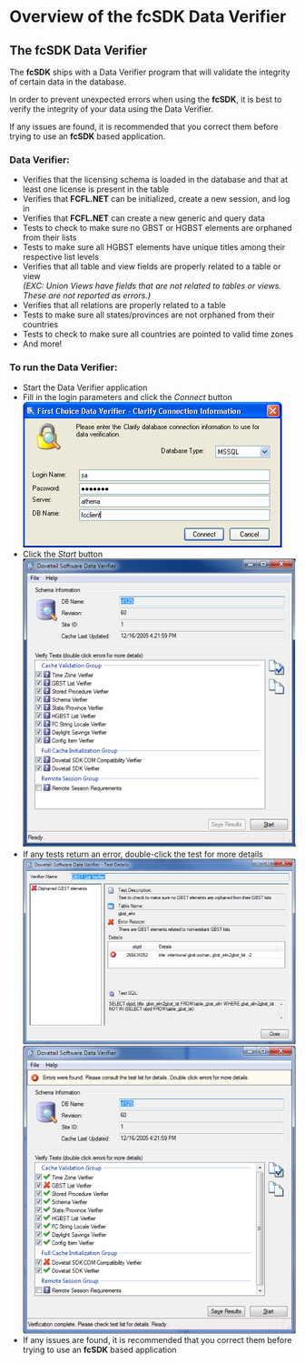 # Overview of the fcSDK Data Verifier

## The fcSDK Data Verifier

The **fcSDK** ships with a Data Verifier program that will validate the integrity of certain data in the database.

In order to prevent unexpected errors when using the **fcSDK**, it is best to verify the integrity of your data using the Data Verifier.

If any issues are found, it is recommended that you correct them before trying to use an **fcSDK** based application.

### Data Verifier:

* Verifies that the licensing schema is loaded in the database and that at least one license is present in the table
* Verifies that **FCFL.NET** can be initialized, create a new session, and log in
* Verifies that **FCFL.NET** can create a new generic and query data
* Tests to check to make sure no GBST or HGBST elements are orphaned from their lists
* Tests to make sure all HGBST elements have unique titles among their respective list levels
* Verifies that all table and view fields are properly related to a table or view<br/>*(EXC: Union Views have fields that are not related to tables or views. These are not reported as errors.)*
* Verifies that all relations are properly related to a table
* Tests to make sure all states/provinces are not orphaned from their countries
* Tests to check to make sure all countries are pointed to valid time zones
* And more!

### To run the Data Verifier:

* Start the Data Verifier application
* Fill in the login parameters and click the *Connect* button<br>
    ![login](../images/verifier_login.png)
* Click the *Start* button<br>
    ![verifier](../images/verifier.png)
* If any tests return an error, double-click the test for more details<br>
    ![error](../images/verifier_error.png)<br>
    ![error2](../images/verifier_error2.png)
* If any issues are found, it is recommended that you correct them before trying to use an **fcSDK** based application
